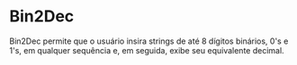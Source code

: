 # Bin2Dec
 Bin2Dec permite que o usuário insira strings de até 8 dígitos binários, 0's e 1's, em qualquer sequência e, em seguida, exibe seu equivalente decimal.
